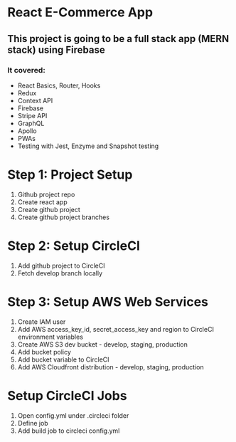 # React E-Commerce App

## This project is going to be a full stack app (MERN stack) using Firebase

### It covered:
- React Basics, Router, Hooks
- Redux
- Context API
- Firebase
- Stripe API
- GraphQL
- Apollo
- PWAs
- Testing with Jest, Enzyme and Snapshot testing

# Step 1: Project Setup
1. Github project repo
2. Create react app 
3. Create github project
4. Create github project branches

# Step 2: Setup CircleCI
1. Add github project to CircleCI
2. Fetch develop branch locally

# Step 3: Setup AWS Web Services
1. Create IAM user
2. Add AWS access_key_id, secret_access_key and region to CircleCI environment variables
3. Create AWS S3 dev bucket - develop, staging, production
4. Add bucket policy
5. Add bucket variable to CircleCI
6. Add AWS Cloudfront distribution - develop, staging, production

# Setup CircleCI Jobs
1. Open config.yml under .circleci folder
2. Define job
3. Add build job to circleci config.yml
